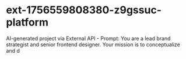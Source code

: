 # ext-1756559808380-z9gssuc-platform
AI-generated project via External API - Prompt: You are a lead brand strategist and senior frontend designer. Your mission is to conceptualize and d

